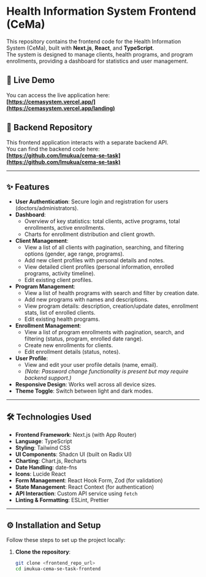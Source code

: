 # Health Information System Frontend (CeMa)

This repository contains the frontend code for the Health Information System (CeMa), built with **Next.js**, **React**, and **TypeScript**.  
The system is designed to manage clients, health programs, and program enrollments, providing a dashboard for statistics and user management.

## 🚀 Live Demo

You can access the live application here:  
**[https://cemasystem.vercel.app/](https://cemasystem.vercel.app/landing)**

## 🔗 Backend Repository

This frontend application interacts with a separate backend API.  
You can find the backend code here:  
**[https://github.com/Imukua/cema-se-task](https://github.com/Imukua/cema-se-task)**

---

## ✨ Features

- **User Authentication**: Secure login and registration for users (doctors/administrators).
- **Dashboard**:
  - Overview of key statistics: total clients, active programs, total enrollments, active enrollments.
  - Charts for enrollment distribution and client growth.
- **Client Management**:
  - View a list of all clients with pagination, searching, and filtering options (gender, age range, programs).
  - Add new client profiles with personal details and notes.
  - View detailed client profiles (personal information, enrolled programs, activity timeline).
  - Edit existing client profiles.
- **Program Management**:
  - View a list of health programs with search and filter by creation date.
  - Add new programs with names and descriptions.
  - View program details: description, creation/update dates, enrollment stats, list of enrolled clients.
  - Edit existing health programs.
- **Enrollment Management**:
  - View a list of program enrollments with pagination, search, and filtering (status, program, enrolled date range).
  - Create new enrollments for clients.
  - Edit enrollment details (status, notes).
- **User Profile**:
  - View and edit your user profile details (name, email).
  - _(Note: Password change functionality is present but may require backend support.)_
- **Responsive Design**: Works well across all device sizes.
- **Theme Toggle**: Switch between light and dark modes.

---

## 🛠️ Technologies Used

- **Frontend Framework**: Next.js (with App Router)
- **Language**: TypeScript
- **Styling**: Tailwind CSS
- **UI Components**: Shadcn UI (built on Radix UI)
- **Charting**: Chart.js, Recharts
- **Date Handling**: date-fns
- **Icons**: Lucide React
- **Form Management**: React Hook Form, Zod (for validation)
- **State Management**: React Context (for authentication)
- **API Interaction**: Custom API service using `fetch`
- **Linting & Formatting**: ESLint, Prettier

---

## ⚙️ Installation and Setup

Follow these steps to set up the project locally:

1. **Clone the repository**:
   ```bash
   git clone <frontend_repo_url>
   cd imukua-cema-se-task-frontend
   ```

